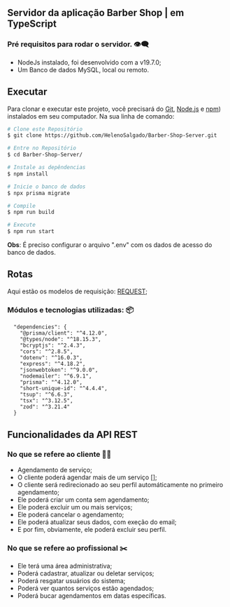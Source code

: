 ## Servidor da aplicação Barber Shop | em TypeScript

### Pré requisitos para rodar o servidor. 👁️‍🗨️

- NodeJs instalado, foi desenvolvido com a v19.7.0;
- Um Banco de dados MySQL, local ou remoto.

## Executar

Para clonar e executar este projeto, você precisará do [Git](https://git-scm.com), [Node.js](https://nodejs.org/en/download/) e [npm](https://npmjs.com)) instalados em seu computador. Na sua linha de comando:

```bash
# Clone este Repositório
$ git clone https://github.com/HelenoSalgado/Barber-Shop-Server.git

# Entre no Repositório
$ cd Barber-Shop-Server/

# Instale as depêndencias
$ npm install

# Inicie o banco de dados
$ npx prisma migrate

# Compile
$ npm run build

# Execute
$ npm run start
```
**Obs**: É preciso configurar o arquivo ".env" com os dados de acesso do banco de dados.
## Rotas

Aqui estão os modelos de requisição:
[REQUEST](./REQUEST.md);

### Módulos e tecnologias utilizadas: 📦

```
  "dependencies": {
    "@prisma/client": "^4.12.0",
    "@types/node": "^18.15.3",
    "bcryptjs": "^2.4.3",
    "cors": "^2.8.5",
    "dotenv": "^16.0.3",
    "express": "^4.18.2",
    "jsonwebtoken": "^9.0.0",
    "nodemailer": "^6.9.1",
    "prisma": "^4.12.0",
    "short-unique-id": "^4.4.4",
    "tsup": "^6.6.3",
    "tsx": "^3.12.5",
    "zod": "^3.21.4"
  }
  ```

## Funcionalidades da API REST

### No que se refere ao cliente 🧔🏽

+ Agendamento de serviço;
+ O cliente poderá agendar mais de um serviço [];
+ O cliente será redirecionado ao seu perfil automáticamente no primeiro agendamento;
+ Ele poderá criar um conta sem agendamento;
+ Ele poderá excluir um ou mais serviços;
+ Ele poderá cancelar o agendamento;
+ Ele poderá atualizar seus dados, com exeção do email;
+ E por fim, obviamente, ele poderá excluir seu perfil.

### No que se refere ao profissional ✂️

+ Ele terá uma área administrativa;
+ Poderá cadastrar, atualizar ou deletar serviços;
+ Poderá resgatar usuários do sistema;
+ Poderá ver quantos serviços estão agendados;
+ Poderá bucar agendamentos em datas específicas.
